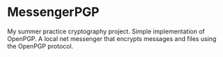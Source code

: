 # MessengerPGP
My summer practice cryptography project. Simple implementation of OpenPGP.
A local net messenger that encrypts messages and files using the OpenPGP protocol.  
